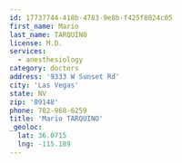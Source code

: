 ```yaml
---
id: 17737744-418b-4783-9e8b-f425f8024c05
first_name: Mario
last_name: TARQUINO
license: M.D.
services:
  - anesthesiology
category: doctors
address: '9333 W Sunset Rd'
city: 'Las Vegas'
state: NV
zip: '89148'
phone: 702-968-6259
title: 'Mario TARQUINO'
_geoloc:
  lat: 36.0715
  lng: -115.189
---
```

